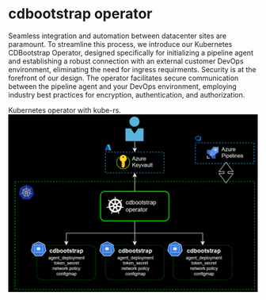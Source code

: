 # cdbootstrap operator

Seamless integration and automation between datacenter sites are paramount. To streamline this process, we introduce our Kubernetes CDBootstrap Operator, designed specifically for initializing a pipeline agent and establishing a robust connection with an external customer DevOps environment, eliminating the need for ingress requirments. Security is at the forefront of our design. The operator facilitates secure communication between the pipeline agent and your DevOps environment, employing industry best practices for encryption, authentication, and authorization.

Kubernetes operator with kube-rs.
![Alt Text](hack/cdbootstrap-operator.PNG)
